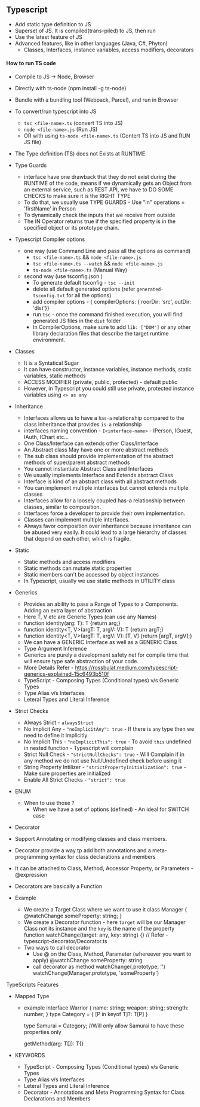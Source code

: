 ## Typescript

- Add static type definition to JS
- Superset of JS. It is compiled(trans-piled) to JS, then run
- Use the latest feature of JS
- Advanced features, like in other languages (Java, C#, Phyton)
  - Classes, Interfaces, instance variables, access modifiers, decorators

#### How to run TS code

- Compile to JS -> Node, Browser
- Directly with ts-node (npm install -g ts-node)
- Bundle with a bundling tool (Webpack, Parcel), and run in Browser
- To convert/run typescript into JS

  - `tsc <file-name>.ts` (convert TS into JS)
  - `node <file-name>.js` (Run JS)
  - OR with using `ts-node <file-name>.ts` (Contert TS into JS and RUN JS file)

- The Type definition (TS) does not Exists at RUNTIME

- Type Guards

  - interface have one drawback that they do not exist during the RUNTIME of the code, means if we dynamically gets an Object
    from an external service, such as REST API, we have to DO SOME CHECKS to make sure it is the RIGHT TYPE
  - To do that, we usually use TYPE GUARDS - Use "in" operations = 'firstName' in Person
  - To dynamically check the inputs that we receive from outside
  - The IN Operator returns true if the specified property is in the specified object or its prototype chain.

- Typescript Compiler options

  - one way (use Command Line and pass all the options as command)
    - `tsc <file-name>.ts` && `node <file-name>.js`
    - `tsc <file-name>.ts --watch` && `node <file-name>.js`
    - `ts-node <file-name>.ts` (Manual Way)
  - second way (use tsconfig.json )
    - To generate default tsconfig - `tsc --init`
    - delete all default generated options (refer `generated-tsconfig.txt` for all the options)
    - add compiler options - { compilerOptions: { roorDir: 'src', outDir: 'dist'}}
    - run `tsc` - once the command finished execution, you will find generated JS files in the `dist` folder
    - In CompilerOptions, make sure to add `lib: ["DOM"]` or any other library declaration files that describe the target runtime environment.

- Classes

  - It is a Syntatical Sugar
  - It can have constructor, instance variables, instance methods, static variables, static methods
  - ACCESS MODIFIER (private, public, protected) - default public
  - However, in Typescript you could still use private, protected instance variables using `<> as any`

- Inheritance

  - Interfaces allows us to have a `has-a` relationship compared to the class inheritance that provides `is-a` relationship
  - interfaces naming convention - `I<interface-name>` - IPerson, IGuest, IAuth, IChart etc...
  - One Class/Interface can extends other Class/Interface
  - An Abstract class May have one or more abstract methods
  - The sub class should provide implementation of the abstract methods of super/parent abstract methods
  - You cannot instantiate Abstract Class and Interfaces
  - We usually implements Interface and Extends abstract Class
  - Interface is kind of an abstract class with all abstract methods
  - You can implement multiple interfaces but cannot extends multiple classes
  - Interfaces allow for a loosely coupled has-a relationship between classes, similar to composition.
  - Interfaces force a developer to provide their own implementation.
  - Classes can implement multiple interfaces.
  - Always favor composition over inheritance because inheritance can be abused very easily.
    It could lead to a large hierarchy of classes that depend on each other, which is fragile.

- Static

  - Static methods and access modifiers
  - Static methods can mutate static properties
  - Static members can't be accessed by object instances
  - In Typescript, usually we use static methods in UTILITY class

- Generics

  - Provides an ability to pass a Range of Types to a Components. Adding an extra layer of abstraction
  - Here T, V etc are Generic Types (can use any Names)
  - function identity<T>(arg: T): T {return arg;}
  - function identity<T, V>(argT: T, argV: V): T {return argT;}
  - function identity<T, V>(argT: T, argV: V): [T, V] {return [argT, argV];}
  - We can have a GENERIC Interface as well as a GENERIC Class
  - Type Argument Inference
  - Generics are purely a development safety net for compile time that will ensure type safe abstraction of your code.
  - More Details Refer - https://rossbulat.medium.com/typescript-generics-explained-15c6493b510f
  - TypeScript - Composing Types (Conditional types) v/s Generic Types
  - Type Alias v/s Interfaces
  - Leteral Types and Literal Inference

- Strict Checks

  - Always Strict - `alwaysStrict`
  - No Implicit Any - `"noImplicitAny": true` - If there is `any` type then we need to define it implicitly
  - No Implicit This - `"noImplicitThis": true` - To avoid `this` undefined in nested function - Typescript will complain
  - Strict Null Check - `"strictNullChecks": true` - Will Complain if in any method we do not use Null/Undefined check before using it
  - String Property Intilizer - `"strictPropertyInitialization": true` - Make sure properties are initialized
  - Enable All Strict Checks - `"strict": true`

- ENUM

  - When to use those ?
    - When we have a set of options (defined) - An ideal for SWITCH case

- Decorator
- Support Annotating or modifying classes and class members.
- Decorator provide a way tp add both annotations and a meta-programming syntax for class declarations and members
- It can be attached to Class, Method, Accessor Property, or Parameters - @expression
- Decorators are basically a Function
- Example

  - We create a Target Class where we want to use it
    class Manager {  
     @watchChange someProperty: string;
    }
  - We create a Decorator function - here `target` will be our Manager Class not its instance and the `key` is the name of the property
    function watchChange(target: any, key: string) {} // Refer - typescript-decorator/Decorator.ts
  - Two ways to call decorator
    - Use @<decorator-name> on the Class, Method, Parameter (whereever you want to apply)
      @watchChange
      someProperty: string
    - call decorator as method
      watchChange(<Class>.prototype, '<property-name>')
      watchChange(Manager.prototype, 'someProperty')

TypeScripts Features

- Mapped Type

  - example
    interface Warrior {
    name: string;
    weapon: string;
    strength: number;
    }
    type Category<T> = {
    [P in keyof T]?: T[P]
    }

    type Samurai = Category<Warrior>;
    //Will only allow Samurai to have these properties only

    getMethod<T>(arg: T[]): T{}

- KEYWORDS
  - TypeScript - Composing Types (Conditional types) v/s Generic Types
  - Type Alias v/s Interfaces
  - Leteral Types and Literal Inference
  - Decorator - Annotations and Meta Programming Syntax for Class Declarations and Members

